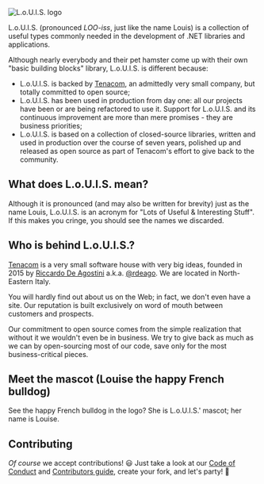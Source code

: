 ![L.o.U.I.S. logo](images/banner.png)

L.o.U.I.S. (pronounced _LOO-iss_, just like the name Louis) is a collection of useful types commonly needed in the development of .NET libraries and applications.

Although nearly everybody and their pet hamster come up with their own "basic building blocks" library, L.o.U.I.S. is different because:

- L.o.U.I.S. is backed by [Tenacom](https://github.com/Tenacom), an admittedly very small company, but totally committed to open source;
- L.o.U.I.S. has been used in production from day one: all our projects have been or are being refactored to use it. Support for L.o.U.I.S. and its continuous improvement are more than mere promises - they are business priorities;
- L.o.U.I.S. is based on a collection of closed-source libraries, written and used in production over the course of seven years, polished up and released as open source as part of Tenacom's effort to give back to the community.

## What does L.o.U.I.S. mean?

Although it is pronounced (and may also be written for brevity) just as the name Louis, L.o.U.I.S. is an acronym for "Lots of Useful & Interesting Stuff". If this makes you cringe, you should see the names we discarded.

## Who is behind L.o.U.I.S.?

[Tenacom](https://github.com/Tenacom) is a very small software house with very big ideas, founded in 2015 by [Riccardo De Agostini](https://riccar.do) a.k.a. [@rdeago](https://github.com/rdeago). We are located in North-Eastern Italy.

You will hardly find out about us on the Web; in fact, we don't even have a site. Our reputation is built exclusively on word of mouth between customers and prospects.

Our commitment to open source comes from the simple realization that without it we wouldn't even be in business. We try to give back as much as we can by open-sourcing most of our code, save only for the most business-critical pieces.

## Meet the mascot (Louise the happy French bulldog)

See the happy French bulldog in the logo? She is L.o.U.I.S.' mascot; her name is Louise.

## Contributing

_Of course_ we accept contributions! :smiley: Just take a look at our [Code of Conduct](https://github.com/Tenacom/.github/blob/main/CODE_OF_CONDUCT.md) and [Contributors guide](https://github.com/Tenacom/.github/blob/main/CONTRIBUTING.md), create your fork, and let's party! :tada:
